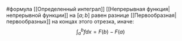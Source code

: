 #формула
[[Определенный интеграл]] [[Непрерывная функция|непрерывной функции]] на $[a;b]$ равен разнице [[Первообразная|первообразных]] на концах этого отрезка, иначе:$$\int_a^b{fdx} = F(b) - F(a)$$